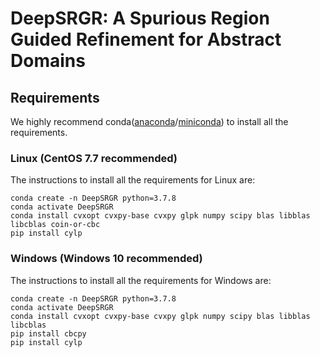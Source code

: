# DeepSRGR: A Spurious Region Guided Refinement for Abstract Domains
## Requirements
We highly recommend conda([anaconda](https://www.anaconda.com/products/individual)/[miniconda](https://docs.conda.io/en/latest/miniconda.html)) to install all the requirements.
### Linux (CentOS 7.7 recommended)
The instructions to install all the requirements for Linux are:
```
conda create -n DeepSRGR python=3.7.8
conda activate DeepSRGR
conda install cvxopt cvxpy-base cvxpy glpk numpy scipy blas libblas libcblas coin-or-cbc
pip install cylp
```
### Windows (Windows 10 recommended)
The instructions to install all the requirements for Windows are:
```
conda create -n DeepSRGR python=3.7.8
conda activate DeepSRGR
conda install cvxopt cvxpy-base cvxpy glpk numpy scipy blas libblas libcblas
pip install cbcpy
pip install cylp
```